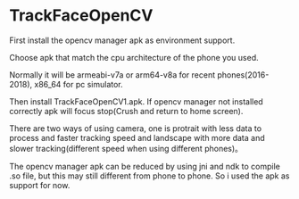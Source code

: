 # TrackFaceOpenCV
First install the opencv manager apk as environment support.

Choose apk that match the cpu architecture of the phone you used.

Normally it will be armeabi-v7a or arm64-v8a for recent phones(2016-2018), x86_64 for pc simulator.

Then install TrackFaceOpenCV1.apk. If opencv manager not installed correctly apk will focus stop(Crush and return to home screen).

There are two ways of using camera, one is protrait with less data to process and faster tracking speed and landscape with more data and slower tracking(different speed when using different phones)。

The opencv manager apk can be reduced by using jni and ndk to compile .so file, but this may still different from phone to phone. So i used the apk as support for now.
